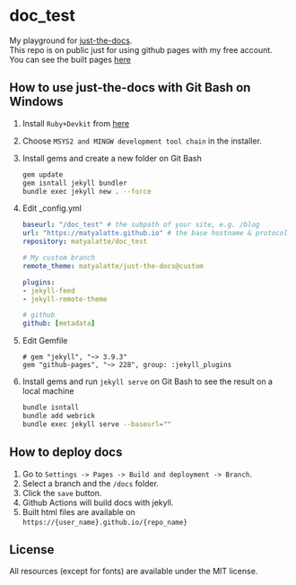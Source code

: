 # doc_test

My playground for [just-the-docs](https://github.com/just-the-docs/just-the-docs).  
This repo is on public just for using github pages with my free account.  
You can see the built pages [here](https://matyalatte.github.io/doc_test/)

## How to use just-the-docs with Git Bash on Windows

1.  Install `Ruby+Devkit` from [here](https://rubyinstaller.org/downloads/)
2.  Choose `MSYS2 and MINGW development tool chain` in the installer.

3.  Install gems and create a new folder on Git Bash

    ```bash
    gem update
    gem isntall jekyll bundler
    bundle exec jekyll new . --force
    ```

4.  Edit _config.yml

    ```yml
    baseurl: "/doc_test" # the subpath of your site, e.g. /blog
    url: "https://matyalatte.github.io" # the base hostname & protocol for your site, e.g. http://example.com
    repository: matyalatte/doc_test

    # My custom branch
    remote_theme: matyalatte/just-the-docs@custom

    plugins:
    - jekyll-feed
    - jekyll-remote-theme

    # github
    github: [metadata]
    ```

5.  Edit Gemfile

    ```
    # gem "jekyll", "~> 3.9.3"
    gem "github-pages", "~> 228", group: :jekyll_plugins
    ```

6.  Install gems and run `jekyll serve` on Git Bash to see the result on a local machine

    ```bash
    bundle isntall
    bundle add webrick
    bundle exec jekyll serve --baseurl=""
    ```

## How to deploy docs

 1.  Go to `Settings -> Pages -> Build and deployment -> Branch`.
 2.  Select a branch and the `/docs` folder.
 3.  Click the `save` button.
 4.  Github Actions will build docs with jekyll.
 5.  Built html files are available on `https://{user_name}.github.io/{repo_name}`

## License

All resources (except for fonts) are available under the MIT license.  
